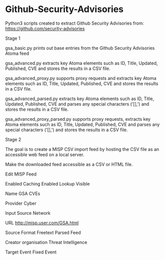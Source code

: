 # Github-Security-Advisories
Python3 scripts created to extract Github Security Advisories from:
https://github.com/security-advisories

Stage 1

gsa_basic.py prints out base entries from the Github Security Advisories Atoma feed

gsa_advanced.py extracts key Atoma elements such as ID, Title, Updated, Published, CVE and stores the results in a CSV file.

gsa_advanced_proxy.py supports proxy requests and extracts key Atoma elements such as ID, Title, Updated, Published, CVE and stores the results in a CSV file.

gsa_advanced_parsed.py extracts key Atoma elements such as ID, Title, Updated, Published, CVE and parses any special characters ('[],') and stores the results in a CSV file.

gsa_advanced_proxy_parsed.py supports proxy requests, extracts key Atoma elements such as ID, Title, Updated, Published, CVE and parses any special characters ('[],') and stores the results in a CSV file.

Stage 2

The goal is to create a MISP CSV import feed by hosting the CSV file as an accessible web feed on a local server.

Make the downloaded feed accessible as a CSV or HTML file.

Edit MISP Feed

Enabled
Caching Enabled
Lookup Visible

Name
GSA CVEs

Provider
Cyber

Input Source
Network

URL
http://misp.user.com/GSA.html

Source Format
Freetext Parsed Feed

Creator organisation
Threat Intelligence

Target Event
Fixed Event

